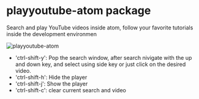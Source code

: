 # playyoutube-atom package

Search and play YouTube videos inside atom, follow your favorite tutorials inside the development environmen

![playyoutube-atom](https://cloud.githubusercontent.com/assets/3071208/11987290/d6f8e8c0-a9dc-11e5-8d1e-c0ee5a2922e1.gif)

- 'ctrl-shift-y': Pop the search window, after search nivigate with the up and down key, and select using side key or just click on the desired video.
- 'ctrl-shift-h': Hide the player
- 'ctrl-shift-j': Show the player
- 'ctrl-shift-c': clear current search and video
